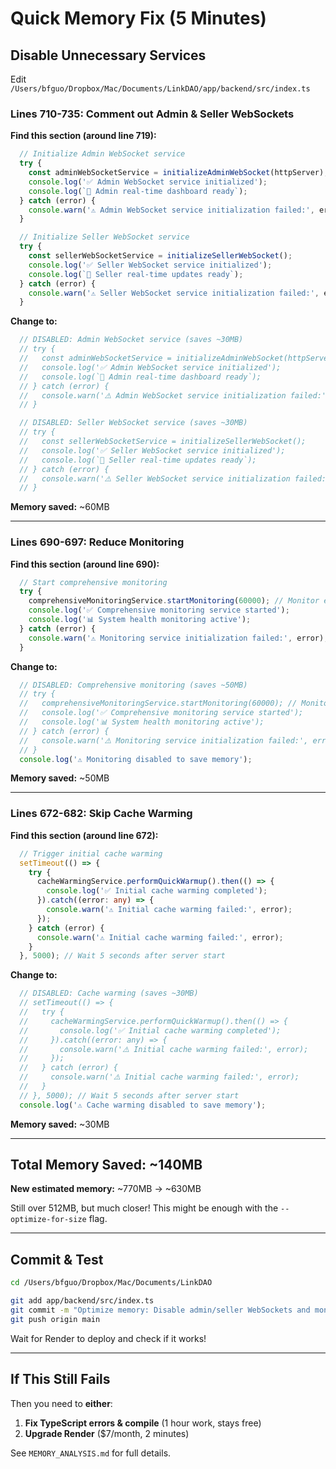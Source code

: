 # Quick Memory Fix (5 Minutes)

## Disable Unnecessary Services

Edit `/Users/bfguo/Dropbox/Mac/Documents/LinkDAO/app/backend/src/index.ts`

### Lines 710-735: Comment out Admin & Seller WebSockets

**Find this section (around line 719):**
```typescript
  // Initialize Admin WebSocket service
  try {
    const adminWebSocketService = initializeAdminWebSocket(httpServer);
    console.log('✅ Admin WebSocket service initialized');
    console.log(`🔧 Admin real-time dashboard ready`);
  } catch (error) {
    console.warn('⚠️ Admin WebSocket service initialization failed:', error);
  }

  // Initialize Seller WebSocket service
  try {
    const sellerWebSocketService = initializeSellerWebSocket();
    console.log('✅ Seller WebSocket service initialized');
    console.log(`🛒 Seller real-time updates ready`);
  } catch (error) {
    console.warn('⚠️ Seller WebSocket service initialization failed:', error);
  }
```

**Change to:**
```typescript
  // DISABLED: Admin WebSocket service (saves ~30MB)
  // try {
  //   const adminWebSocketService = initializeAdminWebSocket(httpServer);
  //   console.log('✅ Admin WebSocket service initialized');
  //   console.log(`🔧 Admin real-time dashboard ready`);
  // } catch (error) {
  //   console.warn('⚠️ Admin WebSocket service initialization failed:', error);
  // }

  // DISABLED: Seller WebSocket service (saves ~30MB)
  // try {
  //   const sellerWebSocketService = initializeSellerWebSocket();
  //   console.log('✅ Seller WebSocket service initialized');
  //   console.log(`🛒 Seller real-time updates ready`);
  // } catch (error) {
  //   console.warn('⚠️ Seller WebSocket service initialization failed:', error);
  // }
```

**Memory saved:** ~60MB

---

### Lines 690-697: Reduce Monitoring

**Find this section (around line 690):**
```typescript
  // Start comprehensive monitoring
  try {
    comprehensiveMonitoringService.startMonitoring(60000); // Monitor every minute
    console.log('✅ Comprehensive monitoring service started');
    console.log('📊 System health monitoring active');
  } catch (error) {
    console.warn('⚠️ Monitoring service initialization failed:', error);
  }
```

**Change to:**
```typescript
  // DISABLED: Comprehensive monitoring (saves ~50MB)
  // try {
  //   comprehensiveMonitoringService.startMonitoring(60000); // Monitor every minute
  //   console.log('✅ Comprehensive monitoring service started');
  //   console.log('📊 System health monitoring active');
  // } catch (error) {
  //   console.warn('⚠️ Monitoring service initialization failed:', error);
  // }
  console.log('⚠️ Monitoring disabled to save memory');
```

**Memory saved:** ~50MB

---

### Lines 672-682: Skip Cache Warming

**Find this section (around line 672):**
```typescript
  // Trigger initial cache warming
  setTimeout(() => {
    try {
      cacheWarmingService.performQuickWarmup().then(() => {
        console.log('✅ Initial cache warming completed');
      }).catch((error: any) => {
        console.warn('⚠️ Initial cache warming failed:', error);
      });
    } catch (error) {
      console.warn('⚠️ Initial cache warming failed:', error);
    }
  }, 5000); // Wait 5 seconds after server start
```

**Change to:**
```typescript
  // DISABLED: Cache warming (saves ~30MB)
  // setTimeout(() => {
  //   try {
  //     cacheWarmingService.performQuickWarmup().then(() => {
  //       console.log('✅ Initial cache warming completed');
  //     }).catch((error: any) => {
  //       console.warn('⚠️ Initial cache warming failed:', error);
  //     });
  //   } catch (error) {
  //     console.warn('⚠️ Initial cache warming failed:', error);
  //   }
  // }, 5000); // Wait 5 seconds after server start
  console.log('⚠️ Cache warming disabled to save memory');
```

**Memory saved:** ~30MB

---

## Total Memory Saved: ~140MB

**New estimated memory:** ~770MB → ~630MB

Still over 512MB, but much closer! This might be enough with the `--optimize-for-size` flag.

---

## Commit & Test

```bash
cd /Users/bfguo/Dropbox/Mac/Documents/LinkDAO

git add app/backend/src/index.ts
git commit -m "Optimize memory: Disable admin/seller WebSockets and monitoring"
git push origin main
```

Wait for Render to deploy and check if it works!

---

## If This Still Fails

Then you need to **either**:
1. **Fix TypeScript errors & compile** (1 hour work, stays free)
2. **Upgrade Render** ($7/month, 2 minutes)

See `MEMORY_ANALYSIS.md` for full details.
